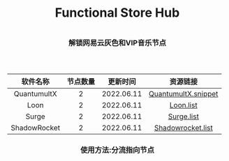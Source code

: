 <div align="center">
<h1 align="center">Functional Store Hub<h1>
<p align="center" color="#6a737d"><p>
<h3 align="center">解锁网易云灰色和VIP音乐节点<h3>
<br>
</div>
<div align="center">

| 软件名称 | 节点数量 | 更新时间 | 资源链接 |
| :----: | :----: | :----: | :----: |
| QuantumultX | 2 | 2022.06.11 | [QuantumultX.snippet](https://raw.githubusercontent.com/I-am-R-E/Functional-Store-Hub/Master/NeteaseMusic/AgentNode/QuantumultX.snippet) |
| Loon | 2 | 2022.06.11 | [Loon.list](https://raw.githubusercontent.com/I-am-R-E/Functional-Store-Hub/Master/NeteaseMusic/AgentNode/Loon.list) |
| Surge | 2 | 2022.06.11 | [Surge.list](https://raw.githubusercontent.com/I-am-R-E/Functional-Store-Hub/Master/NeteaseMusic/AgentNode/Surge.list) |
| ShadowRocket | 2 | 2022.06.11 | [Shadowrocket.list](https://raw.githubusercontent.com/I-am-R-E/Functional-Store-Hub/Master/NeteaseMusic/AgentNode/Shadowrocket.list) |
 
</div>
<div align="center">
<h3 align="center">使用方法:分流指向节点<h3>
</div>
